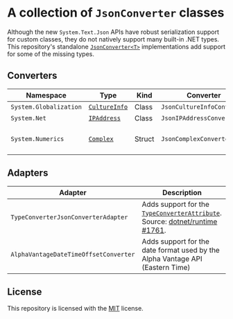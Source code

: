 # A collection of `JsonConverter` classes
Although the new `System.Text.Json` APIs have robust serialization support for custom classes, they do not natively support many built-in .NET types. This repository\'s standalone [`JsonConverter<T>`](https://docs.microsoft.com/en-us/dotnet/api/system.text.json.serialization.jsonconverter-1) implementations add support for some of the missing types.
## Converters
| Namespace            | Type | Kind | Converter | Example |
| -------------------- | ---- | ---- | --------- | ------- |
| `System.Globalization` | [`CultureInfo`](https://docs.microsoft.com/en-us/dotnet/api/system.globalization.cultureinfo) | Class | `JsonCultureInfoConverter` | `"en-US"` |
| `System.Net`           | [`IPAddress`](https://docs.microsoft.com/en-us/dotnet/api/system.net.ipaddress) | Class | `JsonIPAddressConverter` | `"127.0.0.1"` |
| `System.Numerics` | [`Complex`](https://docs.microsoft.com/en-us/dotnet/api/system.numerics.complex) | Struct | `JsonComplexConverter` | `{ "Real": -0.7269, "Imaginary": 0.1889 }` |

## Adapters
| Adapter | Description |
| ------- | ----------- |
| `TypeConverterJsonConverterAdapter` | Adds support for the [`TypeConverterAttribute`](https://docs.microsoft.com/en-us/dotnet/api/system.componentmodel.typeconverterattribute). Source: [dotnet/runtime #1761](https://github.com/dotnet/runtime/issues/1761).
| `AlphaVantageDateTimeOffsetConverter` | Adds support for the date format used by the Alpha Vantage API (Eastern Time) |

## License
This repository is licensed with the [MIT](LICENSE.txt) license.
